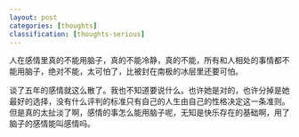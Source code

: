 ```yaml
---
layout: post
categories: [thoughts]
classification: [thoughts-serious]
---
```

人在感情里真的不能用脑子，真的不能冷静，真的不能，所有和人相处的事情都不能用脑子，绝对不能，太可怕了，比被封在南极的冰层里还要可怕。

谈了五年的感情就这么散了。我也不知道要说什么。也许她是对的，也许分掉是她最好的选择，没有什么评判的标准只有自己的人生由自己的性格决定这一条准则。但是真的太扯淡了啊，感情的事怎么能用脑子呢，无知是快乐存在的基础啊，用了脑子的感情能叫感情吗。
